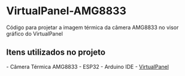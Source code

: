 # VirtualPanel-AMG8833
Código para projetar a imagem térmica da câmera AMG8833 no visor gráfico do VirtualPanel

<h2>Itens utilizados no projeto</h2>
  - Câmera Térmica AMG8833
  - ESP32
  - Arduino IDE
  - <a href="https://github.com/JaapDanielse/VirtualPanel">VirtualPanel</a>
